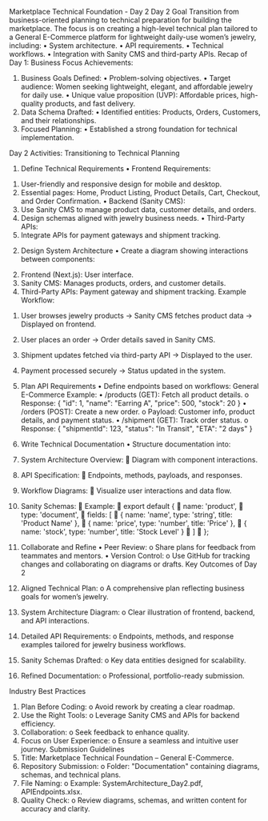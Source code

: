 

Marketplace Technical Foundation - Day 2
Day 2 Goal
Transition from business-oriented planning to technical preparation for building the marketplace. The focus is on creating a high-level technical plan tailored to a General E-Commerce platform for lightweight daily-use women’s jewelry, including:
•	System architecture.
•	API requirements.
•	Technical workflows.
•	Integration with Sanity CMS and third-party APIs.
Recap of Day 1: Business Focus
Achievements:
1.	Business Goals Defined:
•	Problem-solving objectives.
•	Target audience: Women seeking lightweight, elegant, and affordable jewelry for daily use.
•	Unique value proposition (UVP): Affordable prices, high-quality products, and fast delivery.
2.	Data Schema Drafted:
•	Identified entities: Products, Orders, Customers, and their relationships.
3.	Focused Planning:
•	Established a strong foundation for technical implementation.





Day 2 Activities: Transitioning to Technical Planning
1. Define Technical Requirements
•	Frontend Requirements:
1)	User-friendly and responsive design for mobile and desktop.
2)	Essential pages: Home, Product Listing, Product Details, Cart, Checkout, and Order Confirmation.
•	Backend (Sanity CMS):
1)	Use Sanity CMS to manage product data, customer details, and orders.
2)	Design schemas aligned with jewelry business needs.
•	Third-Party APIs:
1)	Integrate APIs for payment gateways and shipment tracking.
2. Design System Architecture
•	Create a diagram showing interactions between components: 
2)	Frontend (Next.js): User interface.
3)	Sanity CMS: Manages products, orders, and customer details.
4)	Third-Party APIs: Payment gateway and shipment tracking.
Example Workflow:
1.	User browses jewelry products → Sanity CMS fetches product data → Displayed on frontend.
2.	User places an order → Order details saved in Sanity CMS.
3.	Shipment updates fetched via third-party API → Displayed to the user.
4.	Payment processed securely → Status updated in the system.
3. Plan API Requirements
•	Define endpoints based on workflows:
General E-Commerce Example:
•	/products (GET): Fetch all product details.
o	Response: { "id": 1, "name": "Earring A", "price": 500, "stock": 20 }
•	/orders (POST): Create a new order.
o	Payload: Customer info, product details, and payment status.
•	/shipment (GET): Track order status.
o	Response: { "shipmentId": 123, "status": "In Transit", "ETA": "2 days" }



4. Write Technical Documentation
•	Structure documentation into: 
1.	System Architecture Overview: 
	Diagram with component interactions.
2.	API Specification: 
	Endpoints, methods, payloads, and responses.
3.	Workflow Diagrams: 
	Visualize user interactions and data flow.
4.	Sanity Schemas: 
	Example: 
	export default {
	  name: 'product',
	  type: 'document',
	  fields: [
	    { name: 'name', type: 'string', title: 'Product Name' },
	    { name: 'price', type: 'number', title: 'Price' },
	    { name: 'stock', type: 'number', title: 'Stock Level' }
	  ]
	};
5. Collaborate and Refine
•	Peer Review: 
o	Share plans for feedback from teammates and mentors.
•	Version Control: 
o	Use GitHub for tracking changes and collaborating on diagrams or drafts.
Key Outcomes of Day 2
1.	Aligned Technical Plan:
o	A comprehensive plan reflecting business goals for women’s jewelry.
2.	System Architecture Diagram:
o	Clear illustration of frontend, backend, and API interactions.
3.	Detailed API Requirements:
o	Endpoints, methods, and response examples tailored for jewelry business workflows.
4.	Sanity Schemas Drafted:
o	Key data entities designed for scalability.
5.	Refined Documentation:
o	Professional, portfolio-ready submission.





Industry Best Practices
1.	Plan Before Coding: 
o	Avoid rework by creating a clear roadmap.
2.	Use the Right Tools: 
o	Leverage Sanity CMS and APIs for backend efficiency.
3.	Collaboration: 
o	Seek feedback to enhance quality.
4.	Focus on User Experience: 
o	Ensure a seamless and intuitive user journey.
Submission Guidelines
1.	Title: Marketplace Technical Foundation – General E-Commerce.
2.	Repository Submission: 
o	Folder: "Documentation" containing diagrams, schemas, and technical plans.
3.	File Naming: 
o	Example: SystemArchitecture_Day2.pdf, APIEndpoints.xlsx.
4.	Quality Check: 
o	Review diagrams, schemas, and written content for accuracy and clarity.


